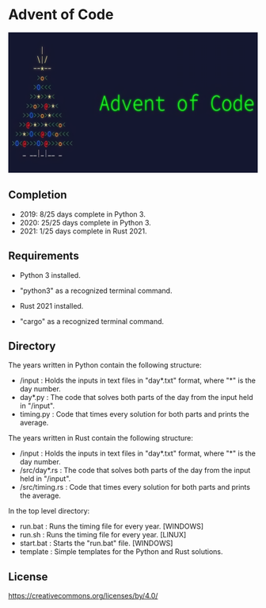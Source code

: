 # Advent of Code

![AoC](aoc.png)

## Completion

- 2019: 8/25 days complete in Python 3.
- 2020: 25/25 days complete in Python 3.
- 2021: 1/25 days complete in Rust 2021.

## Requirements

- Python 3 installed.
- "python3" as a recognized terminal command.

- Rust 2021 installed.
- "cargo" as a recognized terminal command.

## Directory

The years written in Python contain the following structure:

- /input : Holds the inputs in text files in "day\*.txt" format, where "\*" is the day number.
- day\*.py : The code that solves both parts of the day from the input held in "/input".
- timing.py : Code that times every solution for both parts and prints the average.

The years written in Rust contain the following structure:

- /input : Holds the inputs in text files in "day\*.txt" format, where "\*" is the day number.
- /src/day\*.rs : The code that solves both parts of the day from the input held in "/input".
- /src/timing.rs : Code that times every solution for both parts and prints the average.

In the top level directory:

- run.bat : Runs the timing file for every year. [WINDOWS]
- run.sh : Runs the timing file for every year. [LINUX]
- start.bat : Starts the "run.bat" file. [WINDOWS]
- template : Simple templates for the Python and Rust solutions.

## License

https://creativecommons.org/licenses/by/4.0/